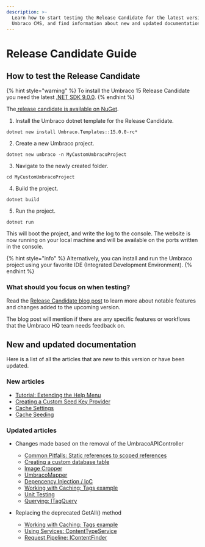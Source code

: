 ```yaml
---
description: >-
  Learn how to start testing the Release Candidate for the latest version of
  Umbraco CMS, and find information about new and updated documentation.
---
```


# Release Candidate Guide

## How to test the Release Candidate

{% hint style="warning" %}
To install the Umbraco 15 Release Candidate you need the latest [.NET SDK 9.0.0](https://dotnet.microsoft.com/en-us/download/dotnet/9.0).
{% endhint %}

The[ release candidate is available on NuGet](https://www.nuget.org/packages/Umbraco.Cms/15.0.0-rc1).

1. Install the Umbraco dotnet template for the Release Candidate.

```
dotnet new install Umbraco.Templates::15.0.0-rc*
```

2. Create a new Umbraco project.

```
dotnet new umbraco -n MyCustomUmbracoProject
```

3. Navigate to the newly created folder.

```
cd MyCustomUmbracoProject
```

4. Build the project.

```
dotnet build
```

5. Run the project.

```
dotnet run
```

This will boot the project, and write the log to the console. The website is now running on your local machine and will be available on the ports written in the console.

{% hint style="info" %}
Alternatively, you can install and run the Umbraco project using your favorite IDE (Integrated Development Environment).
{% endhint %}

### What should you focus on when testing?

Read the [Release Candidate blog post](https://umbraco.com/blog/umbraco-15-release-candidate/) to learn more about notable features and changes added to the upcoming version.

The blog post will mention if there are any specific features or workflows that the Umbraco HQ team needs feedback on.

## New and updated documentation

Here is a list of all the articles that are new to this version or have been updated.

### New articles

* [Tutorial: Extending the Help Menu](tutorials/extending-the-help-menu.md)
* [Creating a Custom Seed Key Provider](extending/creating-custom-seed-key-provider.md)
* [Cache Settings](reference/configuration/cache-settings.md)
* [Cache Seeding](reference/cache/cache-seeding.md)

### Updated articles

* Changes made based on the removal of the UmbracoAPIController
  * [Common Pitfalls: Static references to scoped references](reference/common-pitfalls.md#static-references-to-scoped-instances-such-as-umbracohelper)
  * [Creating a custom database table](extending/database.md)
  * [Image Cropper](fundamentals/backoffice/property-editors/built-in-umbraco-property-editors/image-cropper.md)
  * [UmbracoMapper](reference/mapping.md)
  * [Depencency Injection / IoC](reference/using-ioc.md)
  * [Working with Caching: Tags example](reference/cache/examples/tags.md)
  * [Unit Testing](implementation/unit-testing.md)
  * [Querying: ITagQuery](reference/querying/itagquery.md)

* Replacing the deprecated GetAll() method
  * [Working with Caching: Tags example](reference/cache/examples/tags.md)
  * [Using Services: ContentTypeService](reference/management/using-services/contenttypeservice.md)
  * [Request Pipeline: IContentFinder](reference/routing/request-pipeline/icontentfinder.md)
